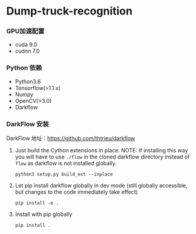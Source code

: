 # Dump-truck-recognition


### GPU加速配置

+ cuda 9.0
+ cudnn 7.0



### Python 依赖

+ Python3.6
+ Tensorflow(>1.1.x)
+ Numpy
+ OpenCV(>3.0)
+ Darkflow


### DarkFlow 安装

DarkFlow 地址：https://github.com/thtrieu/darkflow


1. Just build the Cython extensions in place. NOTE: If installing this way you will have to use `./flow` in the cloned darkflow directory instead of `flow` as darkflow is not installed globally.
    ```
    python3 setup.py build_ext --inplace
    ```

2. Let pip install darkflow globally in dev mode (still globally accessible, but changes to the code immediately take effect)
    ```
    pip install -e .
    ```

3. Install with pip globally
    ```
    pip install .
    ```
